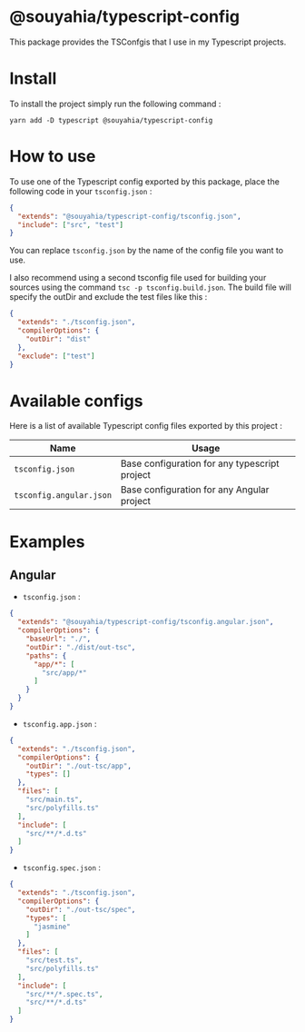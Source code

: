 # @souyahia/typescript-config

This package provides the TSConfgis that I use in my Typescript projects.

# Install

To install the project simply run the following command :

```shell
yarn add -D typescript @souyahia/typescript-config
```

# How to use

To use one of the Typescript config exported by this package, place the following code in your `tsconfig.json` :

```json
{
  "extends": "@souyahia/typescript-config/tsconfig.json",
  "include": ["src", "test"]
}
```

You can replace `tsconfig.json` by the name of the config file you want to use.

I also recommend using a second tsconfig file used for building your sources using the command
`tsc -p tsconfig.build.json`. The build file will specify the outDir and exclude the test files like this :

```json
{
  "extends": "./tsconfig.json",
  "compilerOptions": {
    "outDir": "dist"
  },
  "exclude": ["test"]
}
```

# Available configs

Here is a list of available Typescript config files exported by this project :

| Name                    | Usage                                         |
|-------------------------|-----------------------------------------------|
| `tsconfig.json`         | Base configuration for any typescript project |
| `tsconfig.angular.json` | Base configuration for any Angular project    |

# Examples
## Angular
- `tsconfig.json` :
```json
{
  "extends": "@souyahia/typescript-config/tsconfig.angular.json",
  "compilerOptions": {
    "baseUrl": "./",
    "outDir": "./dist/out-tsc",
    "paths": {
      "app/*": [
        "src/app/*"
      ]
    }
  }
}
```

- `tsconfig.app.json` :
```json
{
  "extends": "./tsconfig.json",
  "compilerOptions": {
    "outDir": "./out-tsc/app",
    "types": []
  },
  "files": [
    "src/main.ts",
    "src/polyfills.ts"
  ],
  "include": [
    "src/**/*.d.ts"
  ]
}
```

- `tsconfig.spec.json` :
```json
{
  "extends": "./tsconfig.json",
  "compilerOptions": {
    "outDir": "./out-tsc/spec",
    "types": [
      "jasmine"
    ]
  },
  "files": [
    "src/test.ts",
    "src/polyfills.ts"
  ],
  "include": [
    "src/**/*.spec.ts",
    "src/**/*.d.ts"
  ]
}
```
